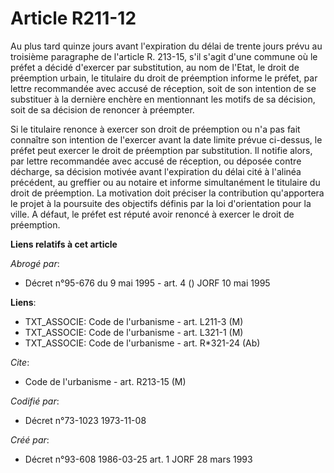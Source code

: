# Article R211-12

Au plus tard quinze jours avant l'expiration du délai de trente jours prévu au troisième paragraphe de l'article R. 213-15,
s'il s'agit d'une commune où le préfet a décidé d'exercer par substitution, au nom de l'Etat, le droit de préemption urbain,
le titulaire du droit de préemption informe le préfet, par lettre recommandée avec accusé de réception, soit de son intention
de se substituer à la dernière enchère en mentionnant les motifs de sa décision, soit de sa décision de renoncer à préempter.

Si le titulaire renonce à exercer son droit de préemption ou n'a pas fait connaître son intention de l'exercer avant la date
limite prévue ci-dessus, le préfet peut exercer le droit de préemption par substitution. Il notifie alors, par lettre
recommandée avec accusé de réception, ou déposée contre décharge, sa décision motivée avant l'expiration du délai cité à
l'alinéa précédent, au greffier ou au notaire et informe simultanément le titulaire du droit de préemption. La motivation
doit préciser la contribution qu'apportera le projet à la poursuite des objectifs définis par la loi d'orientation pour la
ville. A défaut, le préfet est réputé avoir renoncé à exercer le droit de préemption.

**Liens relatifs à cet article**

_Abrogé par_:

  - Décret n°95-676 du 9 mai 1995 - art. 4 () JORF 10 mai 1995

**Liens**:

  - TXT_ASSOCIE: Code de l'urbanisme - art. L211-3 (M)
  - TXT_ASSOCIE: Code de l'urbanisme - art. L321-1 (M)
  - TXT_ASSOCIE: Code de l'urbanisme - art. R*321-24 (Ab)

_Cite_:

  - Code de l'urbanisme - art. R213-15 (M)

_Codifié par_:

  - Décret n°73-1023 1973-11-08

_Créé par_:

  - Décret n°93-608 1986-03-25 art. 1 JORF 28 mars 1993
